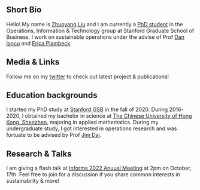 ## Short Bio
Hello! My name is [Zhuoyang Liu](https://www.linkedin.com/in/zhuoyang-l-55143712b/) and I am currently a [PhD student](https://www.gsb.stanford.edu/programs/phd/academic-experience/students/zhuoyang-liu) in the Operations, Information & Technology group at Stanford Graduate School of Business. I work on sustainable operations under the advise of Prof [Dan Iancu](https://www.gsb.stanford.edu/faculty-research/faculty/dan-andrei-iancu) and [Erica Plambeck](https://www.gsb.stanford.edu/faculty-research/faculty/erica-plambeck).

## Media & Links
Follow me on my [twitter](https://twitter.com/Zhuoyang_Liu) to check out latest project & publications!

## Education backgrounds
I started my PhD study at [Stanford GSB](https://www.gsb.stanford.edu/) in the fall of 2020. During 2016-2020, I obtained my bachelor in science at [The Chinese University of Hong Kong, Shenzhen](https://www.cuhk.edu.cn/en), majoring in applied mathematics. During my undergraduate study, I got interested in operations research and was fortuate to be advised by Prof [Jim Dai](https://people.orie.cornell.edu/jdai/).

## Research & Talks
I am giving a flash talk at [Informs 2022 Anuual Meeting](https://meetings.informs.org/wordpress/indianapolis2022/schedule/) at 2pm on October, 17th. Feel free to join for a discussion if you share common interests in sustainability & more!
